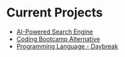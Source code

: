 # Current Projects

- [AI-Powered Search Engine](https://github.com/exokomodo/topick)
- [Coding Bootcamp Alternative](https://github.com/exokomodo/edu)
- [Programming Language - Daybreak](https://github.com/exokomodo/daybreak)
